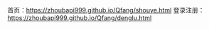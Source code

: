 首页：https://zhoubapi999.github.io/Qfang/shouye.html
登录注册：https://zhoubapi999.github.io/Qfang/denglu.html
